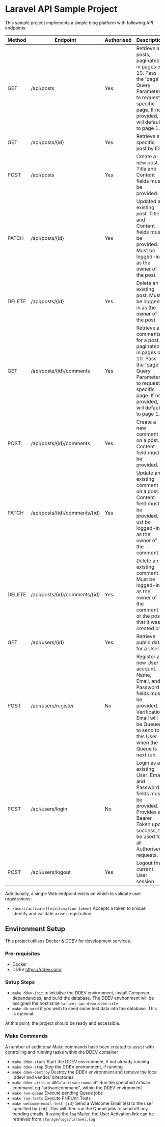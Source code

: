 # Laravel API Sample Project

This sample project implements a simple blog platform with following API endpoints:

| Method | Endpoint                      | Authorised | Description                                                                                                                                                          |
|--------|-------------------------------|------------|----------------------------------------------------------------------------------------------------------------------------------------------------------------------|
| GET    | /api/posts                    | Yes        | Retrieve all posts, paginated in pages of 10. Pass the 'page' Query Parameter to request a specific page. If not provided, will default to page 1.                   |
| GET    | /api/posts/{id}               | Yes        | Retrieve a specific post by ID.                                                                                                                                      |
| POST   | /api/posts                    | Yes        | Create a new post. Title and Content fields must be provided.                                                                                                        |
| PATCH  | /api/posts/{id}               | Yes        | Updated an existing post. Title and Content fields must be provided. Must be logged-in as the owner of the post.                                                     |
| DELETE | /api/posts/{id}               | Yes        | Delete an existing post. Must be logged-in as the owner of the post.                                                                                                 |
| GET    | /api/posts/{id}/comments      | Yes        | Retrieve all comments for a post, paginated in pages of 10. Pass the 'page' Query Parameter to request a specific page. If not provided, will default to page 1.     |
| POST   | /api/posts/{id}/comments      | Yes        | Create a new comment on a post. Content field must be provided.                                                                                                      |
| PATCH  | /api/posts/{id}/comments/{id} | Yes        | Update an existing comment on a post. Content field must be provided. ust be logged-in as the owner of the comment.                                                  |
| DELETE | /api/posts/{id}/comments/{id} | Yes        | Delete an existing comment. Must be logged-in as the owner of the comment or the post that it was created on.                                                        |
| GET    | /api/users/{id}               | Yes        | Retrieve public data for a User.                                                                                                                                     |
| POST   | /api/users/register           | No         | Register a new User account. Name, Email, and Password fields must be provided. A Verification Email will be Queued to send to this User when the Queue is next run. |
| POST   | /api/users/login              | No         | Login as an existing User. Email and Password fields must be provided. Provides a Bearer Token upon success, to be used for all Authorised requests.                 |
| POST   | /api/users/logout             | Yes        | Logout the current User session.                                                                                                                                     |

Additionally, a single Web endpoint exists on which to validate user registrations:
* `/users/activate?t={activation token}` Accepts a token to unique identify and validate a user registration.

## Environment Setup

This project utilises Docker & DDEV for development services.

### Pre-requisites

* Docker
* DDEV https://ddev.com/

### Setup Steps

* `make ddev-init` to initialise the DDEV environment, install Composer dependencies, and build the database. The DDEV
  environment will be assigned the hostname `laravel-api-demo.ddev.site`
* `make db-seed` if you wish to seed some test data into the database. This is optional.

At this point, the project should be ready and accessible.

### Make Commands

A number of additional Make commands have been created to assist with controlling and running tasks within the DDEV
container

* `make ddev-start` Start the DDEV environment, if not already running
* `make ddev-stop` Stop the DDEV environment, if running
* `make ddev-destroy` Destroy the DDEV environment and remove the local .ddev/ and vendor/ directories
* `make ddev-artisan ARG="artisan:command"` Run the specified Artisan command, eg "artisan:command", within the DDEV
  environment
* `make run-queue` Execute pending Queue jobs
* `make run-tests` Execute PHPUnit Tests
* `make welcome-email-test {id}` Send a Welcome Email test to the user specified by `{id}`. This will then run the Queue
  jobs to send off any pending emails. If using the `log` Mailer, the User Activation link can be retrieved from `storage/logs/laravel.log` 
